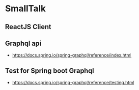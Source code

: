 # SmallTalk

## ReactJS Client

## Graphql api
- https://docs.spring.io/spring-graphql/reference/index.html

## Test for Spring boot Graphql 
- https://docs.spring.io/spring-graphql/reference/testing.html
